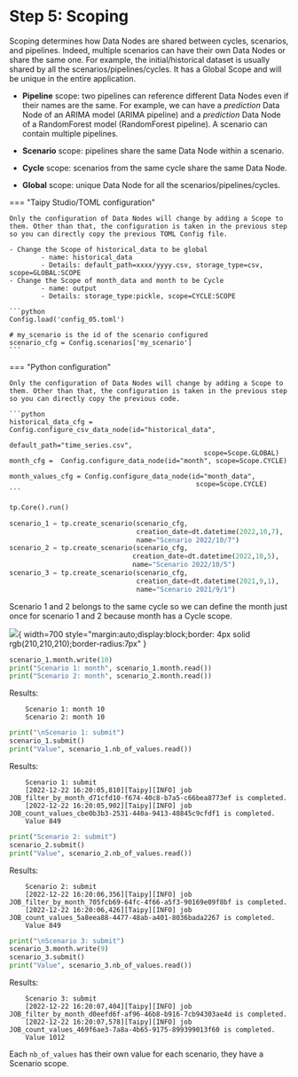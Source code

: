 
# Step 5: Scoping 

Scoping determines how Data Nodes are shared between cycles, scenarios, and pipelines. Indeed, multiple scenarios can have their own Data Nodes or share the same one. For example, the initial/historical dataset is usually shared by all the scenarios/pipelines/cycles. It has a Global Scope and will be unique in the entire application.

- **Pipeline** scope: two pipelines can reference different Data Nodes even if their names are the same. For example, we can have a _prediction_ Data Node of an ARIMA model (ARIMA pipeline) and a _prediction_ Data Node of a RandomForest model (RandomForest pipeline). A scenario can contain multiple pipelines.

- **Scenario** scope: pipelines share the same Data Node within a scenario. 

- **Cycle** scope: scenarios from the same cycle share the same Data Node.

- **Global** scope: unique Data Node for all the scenarios/pipelines/cycles.

=== "Taipy Studio/TOML configuration"

    Only the configuration of Data Nodes will change by adding a Scope to them. Other than that, the configuration is taken in the previous step so you can directly copy the previous TOML Config file.
    
    - Change the Scope of historical_data to be global
            - name: historical_data
            - Details: default_path=xxxx/yyyy.csv, storage_type=csv, scope=GLOBAL:SCOPE
    - Change the Scope of month_data and month to be Cycle
            - name: output
            - Details: storage_type:pickle, scope=CYCLE:SCOPE
            
    ```python
    Config.load('config_05.toml')

    # my_scenario is the id of the scenario configured
    scenario_cfg = Config.scenarios['my_scenario']
    ```
    
=== "Python configuration"

    Only the configuration of Data Nodes will change by adding a Scope to them. Other than that, the configuration is taken in the previous step so you can directly copy the previous code.

    ```python
    historical_data_cfg = Config.configure_csv_data_node(id="historical_data",
                                                     default_path="time_series.csv",
                                                     scope=Scope.GLOBAL)
    month_cfg =  Config.configure_data_node(id="month", scope=Scope.CYCLE)

    month_values_cfg = Config.configure_data_node(id="month_data",
                                                   scope=Scope.CYCLE)
    ```


```python
tp.Core().run()

scenario_1 = tp.create_scenario(scenario_cfg,
                                creation_date=dt.datetime(2022,10,7),
                                name="Scenario 2022/10/7")
scenario_2 = tp.create_scenario(scenario_cfg,
                               creation_date=dt.datetime(2022,10,5),
                               name="Scenario 2022/10/5")
scenario_3 = tp.create_scenario(scenario_cfg,
                                creation_date=dt.datetime(2021,9,1),
                                name="Scenario 2021/9/1")
```

Scenario 1 and 2 belongs to the same cycle so we can define the month just once for scenario 1 and 2 because month has a Cycle scope.

![](sommething.svg){ width=700 style="margin:auto;display:block;border: 4px solid rgb(210,210,210);border-radius:7px" }


```python
scenario_1.month.write(10)
print("Scenario 1: month", scenario_1.month.read())
print("Scenario 2: month", scenario_2.month.read())
```
Results:
```
    Scenario 1: month 10
    Scenario 2: month 10
```


```python
print("\nScenario 1: submit")
scenario_1.submit()
print("Value", scenario_1.nb_of_values.read())
```

Results:
```
    Scenario 1: submit
    [2022-12-22 16:20:05,810][Taipy][INFO] job JOB_filter_by_month_d71cfd10-f674-40c8-b7a5-c66bea8773ef is completed.
    [2022-12-22 16:20:05,902][Taipy][INFO] job JOB_count_values_cbe0b3b3-2531-440a-9413-48845c9cfdf1 is completed.
    Value 849
```  


```python
print("Scenario 2: submit")
scenario_2.submit()
print("Value", scenario_2.nb_of_values.read())
```

Results:
```
    Scenario 2: submit
    [2022-12-22 16:20:06,356][Taipy][INFO] job JOB_filter_by_month_705fcb69-64fc-4f66-a5f3-90169e09f8bf is completed.
    [2022-12-22 16:20:06,426][Taipy][INFO] job JOB_count_values_5a8eea88-4477-48ab-a401-8036bada2267 is completed.
    Value 849
```


```python
print("\nScenario 3: submit")
scenario_3.month.write(9)
scenario_3.submit()
print("Value", scenario_3.nb_of_values.read())
```

Results:
```
    Scenario 3: submit
    [2022-12-22 16:20:07,404][Taipy][INFO] job JOB_filter_by_month_d0eefd6f-af96-46b8-b916-7cb94303ae4d is completed.
    [2022-12-22 16:20:07,578][Taipy][INFO] job JOB_count_values_469f6ae3-7a8a-4b65-9175-899399013f60 is completed.
    Value 1012
```

Each `nb_of_values` has their own value for each scenario, they have a Scenario scope.
